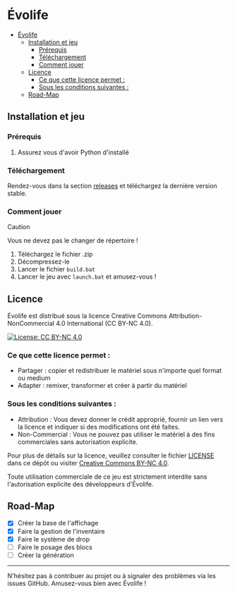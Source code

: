 # Évolife

- [Évolife](#évolife)
  - [Installation et jeu](#installation-et-jeu)
    - [Prérequis](#prérequis)
    - [Téléchargement](#téléchargement)
    - [Comment jouer](#comment-jouer)
  - [Licence](#licence)
    - [Ce que cette licence permet :](#ce-que-cette-licence-permet-)
    - [Sous les conditions suivantes :](#sous-les-conditions-suivantes-)
  - [Road-Map](#road-map)


## Installation et jeu

### Prérequis

1. Assurez vous d'avoir Python d'installé

### Téléchargement

Rendez-vous dans la section [releases](https://github.com/Weydoo-code/Evolife/releases) et téléchargez la dernière version stable.

### Comment jouer

> [!CAUTION]
> Vous ne devez pas le changer de répertoire !

1. Téléchargez le fichier .zip
2. Décompressez-le
3. Lancer le fichier `build.bat`
4. Lancer le jeu avec `launch.bat` et amusez-vous !

## Licence

Évolife est distribué sous la licence Creative Commons Attribution-NonCommercial 4.0 International (CC BY-NC 4.0).

[![License: CC BY-NC 4.0](https://img.shields.io/badge/License-CC%20BY--NC%204.0-lightgrey.svg)](https://creativecommons.org/licenses/by-nc/4.0/)

### Ce que cette licence permet :

- Partager : copier et redistribuer le matériel sous n'importe quel format ou medium
- Adapter : remixer, transformer et créer à partir du matériel

### Sous les conditions suivantes :

- Attribution : Vous devez donner le crédit approprié, fournir un lien vers la licence et indiquer si des modifications ont été faites.
- Non-Commercial : Vous ne pouvez pas utiliser le matériel à des fins commerciales sans autorisation explicite.

Pour plus de détails sur la licence, veuillez consulter le fichier [LICENSE](https://github.com/Weydoo-code/Evolife/blob/master/LICENSE) dans ce dépôt ou visiter [Creative Commons BY-NC 4.0](https://creativecommons.org/licenses/by-nc/4.0/).

Toute utilisation commerciale de ce jeu est strictement interdite sans l'autorisation explicite des développeurs d'Évolife.

## Road-Map
- [x] Créer la base de l'affichage
- [x] Faire la gestion de l'inventaire
- [x] Faire le système de drop
- [ ] Faire le posage des blocs
- [ ] Créer la génération

---

N'hésitez pas à contribuer au projet ou à signaler des problèmes via les issues GitHub. Amusez-vous bien avec Évolife !
